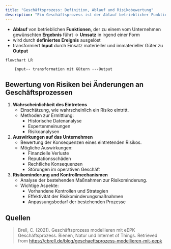 ```yaml
---
title: "Geschäftsprozess: Definition, Ablauf und Risikobewertung"
description: "Ein Geschäftsprozess ist der Ablauf betrieblicher Funktionen, der zu einem gewünschten Ergebnis wie Umsatz führt. Er wird durch ein definiertes Ereignis ausgelöst und transformiert Input zu Output. Bei Änderungen sind Risiken bezüglich Wahrscheinlichkeit und Auswirkungen zu bewerten."
---
```


- **Ablauf** von betrieblichen **Funktionen**, der zu einem vom Unternehmen gewünschten **Ergebnis** führt -> **Umsatz** in irgend einer Form
- wird durch **definiertes Ereignis** ausgelöst
- transformiert **Input** durch Einsatz materieller und immaterieller Güter zu **Output**

```mermaid
flowchart LR

	Input-- transformation mit Gütern ---Output
```

## Bewertung von Risiken bei Änderungen an Geschäftsprozessen

1. **Wahrscheinlichkeit des Eintretens**
   - Einschätzung, wie wahrscheinlich ein Risiko eintritt.
   - Methoden zur Ermittlung:
     - Historische Datenanalyse
     - Expertenmeinungen
     - Risikoanalysen
2. **Auswirkungen auf das Unternehmen**
   - Bewertung der Konsequenzen eines eintretenden Risikos.
   - Mögliche Auswirkungen:
     - Finanzielle Verluste
     - Reputationsschäden
     - Rechtliche Konsequenzen
     - Störungen im operativen Geschäft
3. **Risikominderung und Kontrollmechanismen**
   - Analyse der bestehenden Maßnahmen zur Risikominderung.
   - Wichtige Aspekte:
     - Vorhandene Kontrollen und Strategien
     - Effektivität der Risikominderungsmaßnahmen
     - Anpassungsbedarf der bestehenden Prozesse

## Quellen

> Brell, C. (2021). Geschäftsprozess modellieren mit eEPK Geschäftsprozess. Bienen, Natur und Internet of Things. Retrieved from https://cbrell.de/blog/geschaeftsprozess-modellieren-mit-eepk
